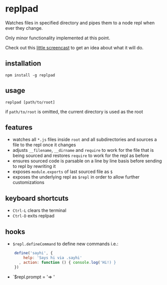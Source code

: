 # replpad

Watches files in specified directory and pipes them to a node repl when ever they change.

Only minor functionality implemented at this point.

Check out this [little screencast](http://youtu.be/rwBuSlzU57Y) to get an idea about what it will do.

## installation

    npm install -g replpad

## usage

    replpad [path/to/root]

if `path/to/root` is omitted, the current directory is used as the root

## features

- watches all `*.js` files inside `root` and all subdirectories and sources a file to the repl once it changes
- adjusts `__filename`, `__dirname` and `require` to work for the file that is being sourced and restores `require` to work
  for the repl as before
- ensures sourced code is parsable on a line by line basis before sending to repl by rewriting it
- exposes `module.exports` of last sourced file as `$`
- exposes the underlying repl as `$repl` in order to allow further customizations

## keyboard shortcuts

- `Ctrl-L` clears the terminal
- `Ctrl-D` exits replpad

## hooks

- `$repl.defineCommand` to define new commands i.e.: 

```js
    define('sayhi', { 
        help: 'Says hi via .sayhi'
      , action: function () { console.log('Hi!) }
    })
```
- `$repl.prompt = '=> '

